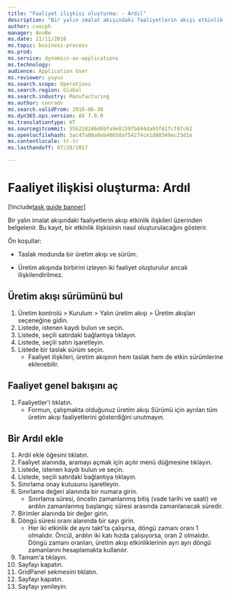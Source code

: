 ```yaml
--- 
title: "Faaliyet ilişkisi oluşturma: - Ardıl"
description: "Bir yalın imalat akışındaki faaliyetlerin akışı etkinlik ilişkileri üzerinden belgelenir."
author: cvocph
manager: AnnBe
ms.date: 11/11/2016
ms.topic: business-process
ms.prod: 
ms.service: dynamics-ax-applications
ms.technology: 
audience: Application User
ms.reviewer: yuyus
ms.search.scope: Operations
ms.search.region: Global
ms.search.industry: Manufacturing
ms.author: conradv
ms.search.validFrom: 2016-06-30
ms.dyn365.ops.version: AX 7.0.0
ms.translationtype: HT
ms.sourcegitcommit: 55b22d246d6bfa9e8159fb844da95f61fcf07c62
ms.openlocfilehash: 5ac47a00a8eb40658af54274ce1d80349ec23d1e
ms.contentlocale: tr-tr
ms.lasthandoff: 07/28/2017

---
```

# <a name="create-activity-relation-successor"></a>Faaliyet ilişkisi oluşturma: Ardıl

[!include[task guide banner](../../includes/task-guide-banner.md)]

Bir yalın imalat akışındaki faaliyetlerin akışı etkinlik ilişkileri üzerinden belgelenir. Bu kayıt, bir etkinlik ilişkisinin nasıl oluşturulacağını gösterir.

Ön koşullar:

- Taslak modunda bir üretim akışı ve sürüm. 

- Üretim akışında birbirini izleyen iki faaliyet oluşturulur ancak ilişkilendirilmez.


## <a name="find-the-production-flow-version"></a>Üretim akışı sürümünü bul 
1. Üretim kontrolü > Kurulum > Yalın üretim akışı > Üretim akışları seçeneğine gidin.
2. Listede, istenen kaydı bulun ve seçin.
3. Listede, seçili satırdaki bağlantıya tıklayın.
4. Listede, seçili satırı işaretleyin.
5. Listede bir taslak sürüm seçin.
    * Faaliyet ilişkileri, üretim akışının hem taslak hem de etkin sürümlerine eklenebilir.  

## <a name="open-the-activity-overview"></a>Faaliyet genel bakışını aç
1. Faaliyetler'i tıklatın.
    * Formun, çalışmakta olduğunuz üretim akışı Sürümü için ayrılan tüm üretim akışı faaliyetlerini gösterdiğini unutmayın.  

## <a name="add-a-successor"></a>Bir Ardıl ekle
1. Ardıl ekle öğesini tıklatın.
2. Faaliyet alanında, aramayı açmak için açılır menü düğmesine tıklayın.
3. Listede, istenen kaydı bulun ve seçin.
4. Listede, seçili satırdaki bağlantıya tıklayın.
5. Sınırlama onay kutusunu işaretleyin.
6. Sınırlama değeri alanında bir numara girin.
    * Sınırlama süresi, öncelin zamanlanmış bitiş (vade tarihi ve saati) ve ardılın zamanlanmış başlangıç süresi arasında zamanlanacak süredir.  
7. Birimler alanında bir değer girin.
8. Döngü süresi oranı alanında bir sayı girin.
    * Her iki etkinlik de aynı takt'ta çalışırsa, döngü zamanı oranı 1 olmalıdır. Öncül, ardılın iki katı hızda çalışıyorsa, oran 2 olmalıdır.   Döngü zamanı oranları, üretim akışı etkinliklerinin ayrı ayrı döngü zamanlarını hesaplamakta kullanılır.  
9. Tamam'a tıklayın.
10. Sayfayı kapatın.
11. GridPanel sekmesini tıklatın.
12. Sayfayı kapatın.
13. Sayfayı yenileyin.


